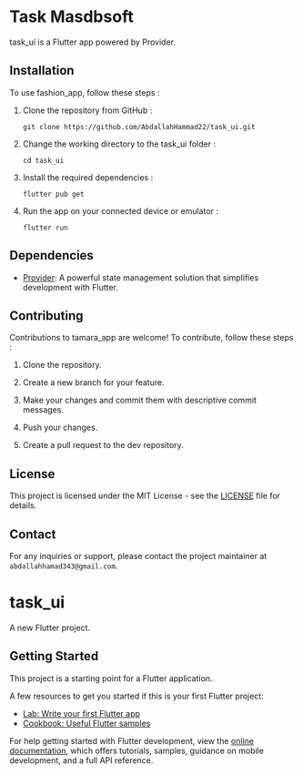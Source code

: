 # Task Masdbsoft

task_ui is a Flutter app powered by Provider.

## Installation

To use fashion_app, follow these steps :

1. Clone the repository from GitHub :
   ```
   git clone https://github.com/AbdallahHammad22/task_ui.git
   ```

2. Change the working directory to the task_ui folder :
   ```
   cd task_ui
   ```

3. Install the required dependencies :
   ```
   flutter pub get
   ```

4. Run the app on your connected device or emulator :
   ```
   flutter run
   ```

## Dependencies

- [Provider](https://pub.dev/packages/provider): A powerful state management solution that simplifies development with Flutter.

## Contributing

Contributions to tamara_app are welcome! To contribute, follow these steps :

1. Clone the repository.

2. Create a new branch for your feature.

3. Make your changes and commit them with descriptive commit messages.

4. Push your changes.

5. Create a pull request to the dev repository.

## License

This project is licensed under the MIT License - see the [LICENSE](https://en.wikipedia.org/wiki/MIT_License) file for details.

## Contact

For any inquiries or support, please contact the project maintainer at `abdallahhamad343@gmail.com`.
# task_ui

A new Flutter project.

## Getting Started

This project is a starting point for a Flutter application.

A few resources to get you started if this is your first Flutter project:

- [Lab: Write your first Flutter app](https://docs.flutter.dev/get-started/codelab)
- [Cookbook: Useful Flutter samples](https://docs.flutter.dev/cookbook)

For help getting started with Flutter development, view the
[online documentation](https://docs.flutter.dev/), which offers tutorials,
samples, guidance on mobile development, and a full API reference.
